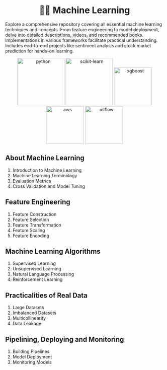 <h1 align="center">🤖🧠 Machine Learning</h1>
<p>
    Explore a comprehensive repository covering all essential machine learning techniques and concepts. From feature engineering to model deployment, delve into detailed descriptions, videos, and recommended books. Implementations in various frameworks facilitate practical understanding. Includes end-to-end projects like sentiment analysis and stock market prediction for hands-on learning.
</p>


<p align="center"> 
    <img src="https://upload.wikimedia.org/wikipedia/commons/thumb/f/f8/Python_logo_and_wordmark.svg/2560px-Python_logo_and_wordmark.svg.png" alt="python" width="150"/>
    <img src="https://upload.wikimedia.org/wikipedia/commons/thumb/0/05/Scikit_learn_logo_small.svg/2560px-Scikit_learn_logo_small.svg.png" alt="scikit-learn" width="150"/>
    <img src="https://www.intel.com/content/dam/www/central-libraries/us/en/images/2022-11/xgboost-logo-rwd.png.rendition.intel.web.480.360.png" alt="xgboost" width="120">
    <img src="https://upload.wikimedia.org/wikipedia/commons/thumb/9/93/Amazon_Web_Services_Logo.svg/2560px-Amazon_Web_Services_Logo.svg.png" alt="aws" width="120"/>
    <img src="https://adatis.co.uk/wp-content/uploads/MLflow-logo.png" alt="mlflow" width="120"/>
</p>


## About Machine Learning
1. Introduction to Machine Learning
2. Machine Learning Terminology
3. Evaluation Metrics
4. Cross Validation and Model Tuning


## Feature Engineering
1. Feature Construction
2. Feature Selection
3. Feature Transformation
4. Feature Scaling 
5. Feature Encoding


## Machine Learning Algorithms
1. Supervised Learning
2. Unsupervised Learning
3. Natural Language Processing
4. Reinforcement Learning

## Practicalities of Real Data
1. Large Datasets
2. Imbalanced Datasets
3. Multicollinearity
4. Data Leakage


## Pipelining, Deploying and Monitoring
1. Building Pipelines
2. Model Deployment
3. Monitoring Models
